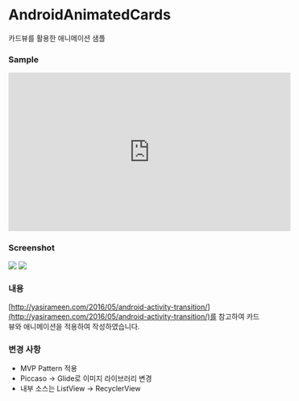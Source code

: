 # AndroidAnimatedCards

카드뷰를 활용한 애니메이션 샘플

### Sample
<iframe width="560" height="315" src="https://www.youtube.com/embed/tZkd6fX50H0" frameborder="0" gesture="media" allowfullscreen></iframe>

### Screenshot
![](https://cdn-images-1.medium.com/max/600/1*XWikrZdRbQNDQA0TueH87Q.png)
![](https://cdn-images-1.medium.com/max/600/1*qplKEdC4hJf8TbmPvU4naA.png)


### 내용
[http://yasirameen.com/2016/05/android-activity-transition/](http://yasirameen.com/2016/05/android-activity-transition/)를
참고하여 카드뷰와 애니메이션을 적용하여 작성하였습니다.

### 변경 사항
- MVP Pattern 적용
- Piccaso -> Glide로 이미지 라이브러리 변경
- 내부 소스는 ListView -> RecyclerView
